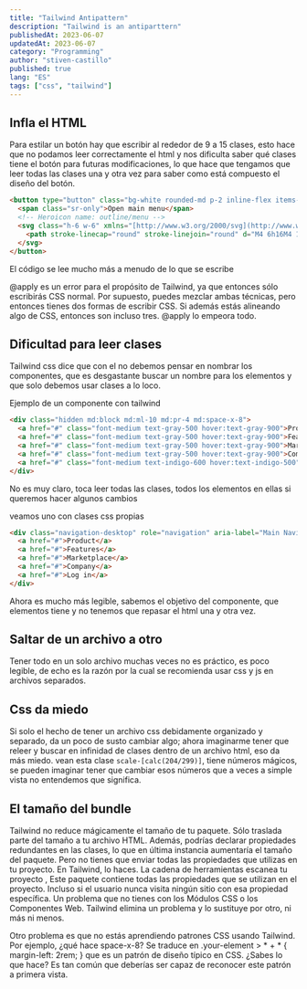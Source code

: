 ```yaml
---
title: "Tailwind Antipattern"
description: "Tailwind is an antiparttern"
publishedAt: 2023-06-07
updatedAt: 2023-06-07
category: "Programming"
author: "stiven-castillo"
published: true
lang: "ES"
tags: ["css", "tailwind"]
---
```


## Infla el HTML
Para estilar un botón hay que escribir al rededor de 9 a 15 clases, esto hace que no podamos leer correctamente el html y nos dificulta saber qué clases tiene el botón para futuras modificaciones, lo que hace que tengamos que leer todas las clases una y otra vez para saber como está compuesto el diseño del botón.

```html
<button type="button" class="bg-white rounded-md p-2 inline-flex items-center justify-center text-gray-400 hover:text-gray-500 hover:bg-gray-100 focus:outline-none focus:ring-2 focus:ring-inset focus:ring-indigo-500" aria-expanded="false">  
  <span class="sr-only">Open main menu</span>  
  <!-- Heroicon name: outline/menu -->  
  <svg class="h-6 w-6" xmlns="[http://www.w3.org/2000/svg](http://www.w3.org/2000/svg)" fill="none" viewBox="0 0 24 24" stroke-width="2" stroke="currentColor" aria-hidden="true">  
    <path stroke-linecap="round" stroke-linejoin="round" d="M4 6h16M4 12h16M4 18h16" />  
  </svg>  
</button>
```

El código se lee mucho más a menudo de lo que se escribe

@apply es un error para el propósito de Tailwind, ya que entonces sólo escribirás CSS normal. Por supuesto, puedes mezclar ambas técnicas, pero entonces tienes dos formas de escribir CSS. Si además estás alineando algo de CSS, entonces son incluso tres. @apply lo empeora todo.

## Dificultad para leer clases
Tailwind css dice que con el no debemos pensar en nombrar los componentes, que es desgastante buscar un nombre para los elementos y que solo debemos usar clases a lo loco.

Ejemplo de un componente con tailwind

```html
<div class="hidden md:block md:ml-10 md:pr-4 md:space-x-8">  
  <a href="#" class="font-medium text-gray-500 hover:text-gray-900">Product</a>  
  <a href="#" class="font-medium text-gray-500 hover:text-gray-900">Features</a>  
  <a href="#" class="font-medium text-gray-500 hover:text-gray-900">Marketplace</a>  
  <a href="#" class="font-medium text-gray-500 hover:text-gray-900">Company</a>  
  <a href="#" class="font-medium text-indigo-600 hover:text-indigo-500">Log in</a>  
</div>
```
No es muy claro, toca leer todas las clases, todos los elementos en ellas si queremos hacer algunos cambios

veamos uno con clases css propias
```html
<div class="navigation-desktop" role="navigation" aria-label="Main Navigation">  
  <a href="#">Product</a>  
  <a href="#">Features</a>  
  <a href="#">Marketplace</a>  
  <a href="#">Company</a>  
  <a href="#">Log in</a>  
</div>
```
Ahora es mucho más legible, sabemos el objetivo del componente, que elementos tiene y no tenemos que repasar el html una y otra vez.

## Saltar de un archivo a otro

Tener todo en un solo archivo muchas veces no es práctico, es poco legible, de echo es la razón por la cual se recomienda usar css y js en archivos separados.

## Css da miedo

Si solo el hecho de tener un archivo css debidamente organizado y separado, da un poco de susto cambiar algo; ahora imaginarme tener que releer y buscar en infinidad de clases dentro de un archivo html, eso da más miedo. vean esta clase `scale-[calc(204/299)]`, tiene números mágicos, se pueden imaginar tener que cambiar esos números que a veces a simple vista no entendemos que significa.

## El tamaño del bundle

Tailwind no reduce mágicamente el tamaño de tu paquete. Sólo traslada parte del tamaño a tu archivo HTML. Además, podrías declarar propiedades redundantes en las clases, lo que en última instancia aumentaría el tamaño del paquete. Pero no tienes que enviar todas las propiedades que utilizas en tu proyecto. En Tailwind, lo haces. La cadena de herramientas escanea tu proyecto , Este paquete contiene todas las propiedades que se utilizan en el proyecto. Incluso si el usuario nunca visita ningún sitio con esa propiedad específica. Un problema que no tienes con los Módulos CSS o los Componentes Web. Tailwind elimina un problema y lo sustituye por otro, ni más ni menos.   

Otro problema es que no estás aprendiendo patrones CSS usando Tailwind. Por ejemplo, ¿qué hace space-x-8? Se traduce en .your-element > * + * { margin-left: 2rem; } que es un patrón de diseño típico en CSS. ¿Sabes lo que hace? Es tan común que deberías ser capaz de reconocer este patrón a primera vista.